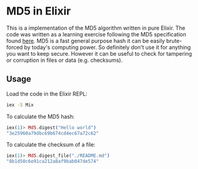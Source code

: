 # MD5 in Elixir

This is a implementation of the MD5 algorithm written in pure Elixir. The code was written as a learning exercise following the MD5 specification found [here](https://tools.ietf.org/html/rfc1321). MD5 is a fast general purpose hash it can be easily brute-forced by today's computing power. So definitely don't use it for anything you want to keep secure. However it can be useful to check for tampering or corruption in files or data (e.g. checksums).

## Usage

Load the code in the Elixir REPL:

```bash
iex -S Mix
```

To calculate the MD5 hash:

```elixir
iex(1)> Md5.digest("Hello world")
"3e25960a79dbc69b674cd4ec67a72c62"
```

To calculate the checksum of a file:

```elixir
iex(1)> Md5.digest_file("./README.md")
"8b1d50c6e91ca212a8af9bab047de574"
```
